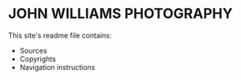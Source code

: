 # JOHN WILLIAMS PHOTOGRAPHY
This site's readme file contains:

* Sources
* Copyrights
* Navigation instructions
